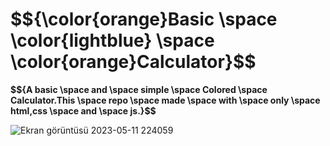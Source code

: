 
<h1>$${\color{orange}Basic \space \color{lightblue} \space \color{orange}Calculator}$$</h1>

<p><strong>$${A basic \space and \space simple \space Colored \space Calculator.This \space repo \space made \space with \space only \space html,css \space and \space js.}$$</strong></p>



![Ekran görüntüsü 2023-05-11 224059](https://github.com/Berkay0607/Calculator/assets/89136410/119d68f4-bcae-4f07-b4f6-9c0ab3a4fc5e)


